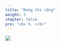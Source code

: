 ```yaml
---
title: "Đang thi công"
weight: 5
chapter: false
pre: "<b> 5. </b>"
---
```


![](../../images/1/work.bmp)